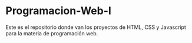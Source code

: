 # Programacion-Web-I
Este es el repositorio donde van los proyectos de HTML, CSS y Javascript para la materia de programación web.